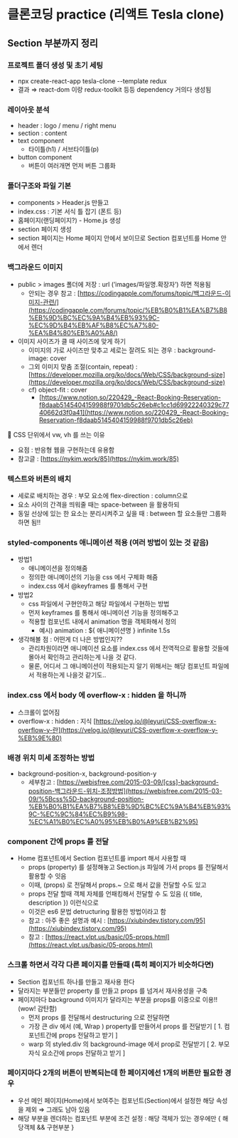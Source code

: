 # 클론코딩 practice (리액트 Tesla clone)

## Section 부분까지 정리

### 프로젝트 폴더 생성 및 초기 세팅
  - npx create-react-app tesla-clone --template redux
  - 결과 ⇒ react-dom 이랑 redux-toolkit 등등 dependency 거의다 생성됨

### 레이아웃 분석
  - header : logo / menu / right menu
  - section : content
  - text component
    - 타이틀(h1) / 서브타이틀(p)
  - button component
    - 버튼이 여러개면 먼저 버튼 그룹화

### 폴더구조와 파일 기본
  - components > Header.js 만들고
  - index.css : 기본 서식 틀 잡기 (폰트 등)
  - 홈페이지(랜딩페이지?) - Home.js 생성
  - section 페이지 생성
  - section 페이지는 Home 페이지 안에서 보이므로 Section 컴포넌트를 Home 안에서 렌더

### 백그라운드 이미지

  - public > images 폴더에 저장 : url (’images/파일명.확장자’)  하면 적용됨
    - 안되는 경우 참고 : [https://codingapple.com/forums/topic/백그라운드-이미지-관련/](https://codingapple.com/forums/topic/%EB%B0%B1%EA%B7%B8%EB%9D%BC%EC%9A%B4%EB%93%9C-%EC%9D%B4%EB%AF%B8%EC%A7%80-%EA%B4%80%EB%A0%A8/)
  - 이미지 사이즈가 클 때 사이즈에 맞게 하기
    - 이미지의 가로 사이즈만 맞추고 세로는 잘려도 되는 경우 : background-image: cover
    - 그외 이미지 맞춤 조절(contain, repeat) : [https://developer.mozilla.org/ko/docs/Web/CSS/background-size](https://developer.mozilla.org/ko/docs/Web/CSS/background-size)
    - cf) object-fit : cover
      - [https://www.notion.so/220429_-React-Booking-Reservation-f8daab5145404159988f9701db5c26eb#c1cc1d69922240329c7740662d3f0a41](https://www.notion.so/220429_-React-Booking-Reservation-f8daab5145404159988f9701db5c26eb)

📌 CSS 단위에서 vw, vh 를 쓰는 이유
  - 요점 : 반응형 웹을 구현하는데 유용함
  - 참고글 : [https://nykim.work/85](https://nykim.work/85)

### 텍스트와 버튼의 배치
  - 세로로 배치하는 경우 : 부모 요소에 flex-direction : column으로
  - 요소 사이의 간격을 띄워줄 때는 space-between 을 활용하되
  - 동일 선상에 있는 한 요소는 분리시켜주고 싶을 때 :  between 할 요소들만 그룹화 하면 됨!!

### styled-components 애니메이션 적용 (여러 방법이 있는 것 같음)
  - 방법1
    - 애니메이션을 정의해줌
    - 정의한 애니메이션의 기능을 css 에서 구체화 해줌
    - index.css 에서 @keyframes 를 통해서 구현
  - 방법2
    - css 파일에서 구현안하고 해당 파일에서 구현하는 방법
    - 먼저 keyframes 를 통해서 애니메이션 기능을 정의해주고
    - 적용할 컴포넌트 내에서 animation 명을 객체화해서 정의
        - 예시) animation : ${ 애니메이션명 } infinite 1.5s
  - 생각해볼 점 : 어떤게 더 나은 방법인지??
    - 관리차원이라면 애니메이션 요소를 index.css 에서 전역적으로 활용할 것들에 몰아서 확인하고 관리하는게 나을 것 같다.
    - 물론, 어디서 그 애니메이션이 적용되는지 알기 위해서는 해당 컴포넌트 파일에서 적용하는게 나을것 같기도..

### index.css 에서 body 에 overflow-x : hidden 을 하니까
  - 스크롤이 없어짐
  - overflow-x : hidden : 지식 [https://velog.io/@leyuri/CSS-overflow-x-overflow-y-란](https://velog.io/@leyuri/CSS-overflow-x-overflow-y-%EB%9E%80)

### 배경 위치 미세 조정하는 방법
  - background-position-x, background-position-y
    - 세부참고 : [https://webisfree.com/2015-03-09/[css]-background-position-백그라운드-위치-조정방법](https://webisfree.com/2015-03-09/%5Bcss%5D-background-position-%EB%B0%B1%EA%B7%B8%EB%9D%BC%EC%9A%B4%EB%93%9C-%EC%9C%84%EC%B9%98-%EC%A1%B0%EC%A0%95%EB%B0%A9%EB%B2%95)

### component 간에 props 를 전달
  - Home 컴포넌트에서 Section 컴포넌트를 import 해서 사용할 때
    - props (property) 를 설정해놓고 Section.js 파일에 가서 props 를 전달해서 활용할 수 잇음
    - 이때, (props) 로 전달해서 props.~ 으로 해서 값을 전달할 수도 있고
    - props 전달 할때 객체 자체를 언패킹해서 전달할 수 도 있음 ({ title, description }) 이런식으로
    - 이것은 es6 문법 detructuring 활용한 방법이라고 함
    - 참고 : 아주 좋은 설명과 예시 : [https://xiubindev.tistory.com/95](https://xiubindev.tistory.com/95)
    - 참고 : [https://react.vlpt.us/basic/05-props.html](https://react.vlpt.us/basic/05-props.html)

### 스크롤 하면서 각각 다른 페이지를 만들때 (특히 페이지가 비슷하다면)
  - Section 컴포넌트 하나를 만들고 재사용 한다
  - 달라지는 부분들만 property 를 만들고 props 를 넘겨서 재사용성을 구축
  - 페이지마다 background 이미지가 달라지는 부분을 props를 이중으로 이용!! (wow! 감탄함)
    - 먼저  props 를 전달해서 destructuring 으로 전달하면
    - 가장 큰 div 에서 (예, Wrap ) property를 만들어서 props 를 전달받기    [ 1. 컴포넌트간에 props 전달하고 받기 ]
    - warp 의 styled.div 의 background-image 에서 prop로 전달받기   [ 2. 부모 자식 요소간에 props 전달하고 받기 ]

### 페이지마다 2개의 버튼이 반복되는데 한 페이지에선 1개의 버튼만 필요한 경우
  - 우선 메인 페이지(Home)에서 보여주는 컴포넌트(Section)에서 설정한 해당 속성을 제외 ⇒ 그래도 남아 있음
  - 해당 부분을 렌더하는 컴포넌트 부분에 조건 설정 : 해당 객체가 있는 경우에만 { 해당객체 && 구현부분 }